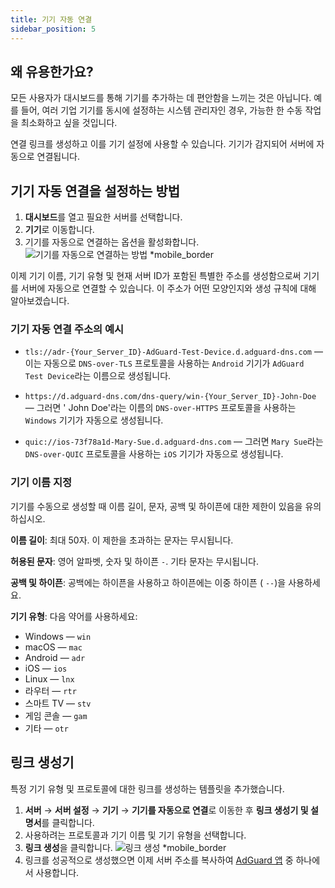 ```yaml
---
title: 기기 자동 연결
sidebar_position: 5
---
```


## 왜 유용한가요?

모든 사용자가 대시보드를 통해 기기를 추가하는 데 편안함을 느끼는 것은 아닙니다. 예를 들어, 여러 기업 기기를 동시에 설정하는 시스템 관리자인 경우, 가능한 한 수동 작업을 최소화하고 싶을 것입니다.

연결 링크를 생성하고 이를 기기 설정에 사용할 수 있습니다. 기기가 감지되어 서버에 자동으로 연결됩니다.

## 기기 자동 연결을 설정하는 방법

1. **대시보드**를 열고 필요한 서버를 선택합니다.
2. **기기**로 이동합니다.
3. 기기를 자동으로 연결하는 옵션을 활성화합니다.
    ![기기를 자동으로 연결하는 방법 \*mobile_border](https://cdn.adtidy.org/content/kb/dns/private/new_dns/connect/automatically_step4.png)

이제 기기 이름, 기기 유형 및 현재 서버 ID가 포함된 특별한 주소를 생성함으로써 기기를 서버에 자동으로 연결할 수 있습니다. 이 주소가 어떤 모양인지와 생성 규칙에 대해 알아보겠습니다.

### 기기 자동 연결 주소의 예시

- `tls://adr-{Your_Server_ID}-AdGuard-Test-Device.d.adguard-dns.com` — 이는 자동으로 `DNS-over-TLS` 프로토콜을 사용하는 `Android` 기기가 `AdGuard Test Device`라는 이름으로 생성됩니다.

- `https://d.adguard-dns.com/dns-query/win-{Your_Server_ID}-John-Doe` — 그러면 ' John Doe'라는 이름의 `DNS-over-HTTPS` 프로토콜을 사용하는 `Windows` 기기가 자동으로 생성됩니다.

- `quic://ios-73f78a1d-Mary-Sue.d.adguard-dns.com` — 그러면 `Mary Sue`라는 `DNS-over-QUIC` 프로토콜을 사용하는 `iOS` 기기가 자동으로 생성됩니다.

### 기기 이름 지정

기기를 수동으로 생성할 때 이름 길이, 문자, 공백 및 하이픈에 대한 제한이 있음을 유의하십시오.

**이름 길이**: 최대 50자. 이 제한을 초과하는 문자는 무시됩니다.

**허용된 문자**: 영어 알파벳, 숫자 및 하이픈 `-`. 기타 문자는 무시됩니다.

**공백 및 하이픈**: 공백에는 하이픈을 사용하고 하이픈에는 이중 하이픈 ( `--`)을 사용하세요.

**기기 유형**: 다음 약어를 사용하세요:

- Windows — `win`
- macOS — `mac`
- Android — `adr`
- iOS — `ios`
- Linux — `lnx`
- 라우터 — `rtr`
- 스마트 TV — `stv`
- 게임 콘솔 — `gam`
- 기타 — `otr`

## 링크 생성기

특정 기기 유형 및 프로토콜에 대한 링크를 생성하는 템플릿을 추가했습니다.

1. **서버** → **서버 설정** → **기기** → **기기를 자동으로 연결**로 이동한 후 **링크 생성기 및 설명서**를 클릭합니다.
2. 사용하려는 프로토콜과 기기 이름 및 기기 유형을 선택합니다.
3. **링크 생성**을 클릭합니다.
    ![링크 생성 \*mobile_border](https://cdn.adtidy.org/content/kb/dns/private/new_dns/connect/automatically_step7.png)
4. 링크를 성공적으로 생성했으면 이제 서버 주소를 복사하여 [AdGuard 앱](https://adguard.com/welcome.html) 중 하나에서 사용합니다.
